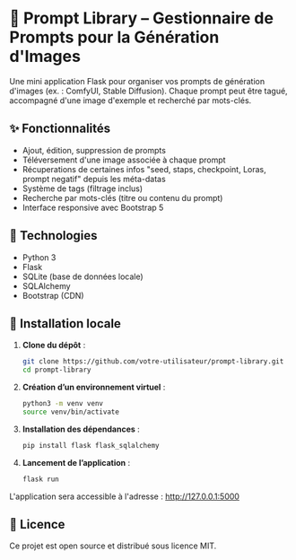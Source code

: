 # 📸 Prompt Library – Gestionnaire de Prompts pour la Génération d'Images

Une mini application Flask pour organiser vos prompts de génération d'images (ex. : ComfyUI, Stable Diffusion). Chaque prompt peut être tagué, accompagné d'une image d'exemple et recherché par mots-clés.

## ✨ Fonctionnalités

- Ajout, édition, suppression de prompts
- Téléversement d'une image associée à chaque prompt
- Récuperations de certaines infos "seed, staps, checkpoint, Loras, prompt negatif" depuis les méta-datas
- Système de tags (filtrage inclus)
- Recherche par mots-clés (titre ou contenu du prompt)
- Interface responsive avec Bootstrap 5

## 🧱 Technologies

- Python 3
- Flask
- SQLite (base de données locale)
- SQLAlchemy
- Bootstrap (CDN)

## 🚀 Installation locale

1. **Clone du dépôt** :
   ```bash
   git clone https://github.com/votre-utilisateur/prompt-library.git
   cd prompt-library
   
2. **Création d’un environnement virtuel** :
    ```bash
   python3 -m venv venv
   source venv/bin/activate

3. **Installation des dépendances** :
   ```bash
   pip install flask flask_sqlalchemy

4. **Lancement de l’application** :
   ```bash
   flask run
   
L'application sera accessible à l'adresse : http://127.0.0.1:5000

## 📝 Licence
Ce projet est open source et distribué sous licence MIT.
